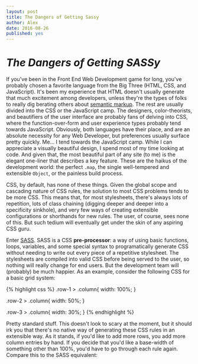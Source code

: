 ```yaml
---
layout: post
title: The Dangers of Getting Sassy
author: Alex
date: 2016-08-26
published: yes
---
```


# _The Dangers of Getting SASSy_ #

If you've been in the Front End Web Development game for long, you've probably chosen a favorite language from the Big Three (HTML, CSS, and JavaScript). It's been my experience that HTML doesn't usually generate that much excitement among developers, unless they're the types of folks to really dig berating others about [semantic markup](http://html5doctor.com/lets-talk-about-semantics/). The rest are usually divided into the CSS or the JavaScript camp. The designers, color-theorists, and beautifiers of the user interface are probably fans of delving into CSS, where the function-over-form and user experience types probably tend towards JavaScript. Obviously, both languages have their place, and are an absolute necessity for any Web Developer, but preferences usually surface pretty quickly. Me... I tend towards the JavaScript camp. While I can appreciate a visually beautiful design, I spend most of my time looking at code. And given that, the most beautiful part of any site (to me) is the elegant one-liner that describes a key feature. These are the haikus of the development world: the perfect `.map`, the single well-tempered and extensible `Object`, or the painless build process.

CSS, by default, has none of these things. Given the global scope and cascading nature of CSS rules, the solution to most CSS problems tends to be more CSS. This means that, for most stylesheets, there's always lots of repetition, lots of class chaining (digging deeper and deeper into a specificity sinkhole), and very few ways of creating extensible configurations or shorthands for new rules. The user, of course, sees none of this. But such tedium will eventually get under the skin of any aspiring CSS guru.

Enter [SASS](http://sass-lang.com/). SASS is a CSS __pre-processor__: a way of using basic functions, loops, variables, and some special syntax to programatically generate CSS without needing to write out every piece of a repetitive stylesheet. The stylesheets are compiled into valid CSS before being served to the user, so nothing will really change for end users. But the development team will (probably) be much happier. As an example, consider the following CSS for a basic grid system:

{% highlight css %}
.row-1 > .column{
    width: 100%;
}

.row-2 > .column{
    width: 50%;
}

.row-3 > .column{
    width: 30%;
}
{% endhighlight %}

Pretty standard stuff. This doesn't look to scary at the moment, but it should irk you that there's no native way of generating these CSS rules in an extensible way. As it stands, if you'd like to add more rows, you add more column entries by hand. If you decide that you'd like a base-width of something other than 100%, you'd have to go through each rule again. Compare this to the SASS equivalent:
